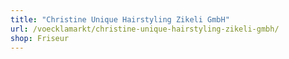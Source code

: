 ```yaml
---
title: "Christine Unique Hairstyling Zikeli GmbH"
url: /voecklamarkt/christine-unique-hairstyling-zikeli-gmbh/
shop: Friseur
---
```

